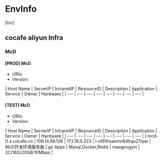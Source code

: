 # EnvInfo

[toc]

## cocafe aliyun Infra

### McD

#### [PROD] McD

- URIs: 
- Version:

| Host Name | ServerIP | IntranetIP | ResourceID | Description | Application | Service | Owner | Hardware |
| --- | --- | --- | --- | --- | --- | --- | --- |


#### [TEST] McD

- URIs: 
- Version:

| Host Name | ServerIP | IntranetIP | ResourceID | Description | Application | Service | Owner | Hardware |
| --- | --- | --- | --- | --- | --- | --- | --- |
| mcd-t1.s.cocafe.co | 106.14.68.126 | 172.16.0.223 | i-uf61hxamnn64hqu27rpw | McD开发环境服务器 | go Apps | Mysql,Docker,Redis | maogongyin | 2C/16G/20GB/10Mbps | 
